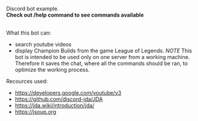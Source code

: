 Discord bot example. 
<br>__Check out /help command to see commands available__

<br>What this bot can: 
* search youtube videos
* display Champion Builds from the game League of Legends.
_NOTE_
This bot is intended to be used only on one server from a working machine. Therefore it saves the chat, where all the commands should be ran, to optimize the working process. 

Recources used:
* https://developers.google.com/youtube/v3
* https://github.com/discord-jda/JDA
* https://jda.wiki/introduction/jda/
* https://jsoup.org
